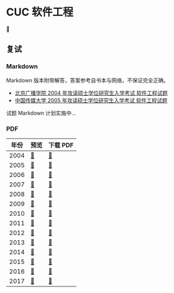 # CUC 软件工程

:page_facing_up:

## 复试

### Markdown

Markdown 版本附带解答，答案参考自书本与网络，不保证完全正确。

- [北京广播学院 2004 年攻读硕士学位研究生入学考试 软件工程试题](./software-engineering-retest-2004.html)
- [中国传媒大学 2005 年攻读硕士学位研究生入学考试 软件工程试题](./software-engineering-retest-2005.html)

试题 Markdown 计划实施中...

### PDF

| 年份 | 预览 | 下载 PDF |
| --- | --- | --- |
| 2004 | [:sunrise_over_mountains:](https://github.com/YunYouJun/software-engineering-note/blob/master/assets/past-exam-papers/cuc/software-engineering-retest-2004.pdf) | [:open_file_folder:](https://github.com/YunYouJun/software-engineering-note/blob/master/assets/past-exam-papers/cuc/software-engineering-retest-2004.pdf?raw=true) |
| 2005 | [:sunrise_over_mountains:](https://github.com/YunYouJun/software-engineering-note/blob/master/assets/past-exam-papers/cuc/software-engineering-retest-2005.pdf) | [:open_file_folder:](https://github.com/YunYouJun/software-engineering-note/blob/master/assets/past-exam-papers/cuc/software-engineering-retest-2005.pdf?raw=true) |
| 2006 | [:sunrise_over_mountains:](https://github.com/YunYouJun/software-engineering-note/blob/master/assets/past-exam-papers/cuc/software-engineering-retest-2006.pdf) | [:open_file_folder:](https://github.com/YunYouJun/software-engineering-note/blob/master/assets/past-exam-papers/cuc/software-engineering-retest-2006.pdf?raw=true) |
| 2007 | [:sunrise_over_mountains:](https://github.com/YunYouJun/software-engineering-note/blob/master/assets/past-exam-papers/cuc/software-engineering-retest-2007.pdf) | [:open_file_folder:](https://github.com/YunYouJun/software-engineering-note/blob/master/assets/past-exam-papers/cuc/software-engineering-retest-2007.pdf?raw=true) |
| 2008 | [:sunrise_over_mountains:](https://github.com/YunYouJun/software-engineering-note/blob/master/assets/past-exam-papers/cuc/software-engineering-retest-2008.pdf) | [:open_file_folder:](https://github.com/YunYouJun/software-engineering-note/blob/master/assets/past-exam-papers/cuc/software-engineering-retest-2008.pdf?raw=true) |
| 2009 | [:sunrise_over_mountains:](https://github.com/YunYouJun/software-engineering-note/blob/master/assets/past-exam-papers/cuc/software-engineering-retest-2009.pdf) | [:open_file_folder:](https://github.com/YunYouJun/software-engineering-note/blob/master/assets/past-exam-papers/cuc/software-engineering-retest-2009.pdf?raw=true) |
| 2010 | [:sunrise_over_mountains:](https://github.com/YunYouJun/software-engineering-note/blob/master/assets/past-exam-papers/cuc/software-engineering-retest-2010.pdf) | [:open_file_folder:](https://github.com/YunYouJun/software-engineering-note/blob/master/assets/past-exam-papers/cuc/software-engineering-retest-2010.pdf?raw=true) |
| 2011 | [:sunrise_over_mountains:](https://github.com/YunYouJun/software-engineering-note/blob/master/assets/past-exam-papers/cuc/software-engineering-retest-2011.pdf) | [:open_file_folder:](https://github.com/YunYouJun/software-engineering-note/blob/master/assets/past-exam-papers/cuc/software-engineering-retest-2011.pdf?raw=true) |
| 2012 | [:sunrise_over_mountains:](https://github.com/YunYouJun/software-engineering-note/blob/master/assets/past-exam-papers/cuc/software-engineering-retest-2012.pdf) | [:open_file_folder:](https://github.com/YunYouJun/software-engineering-note/blob/master/assets/past-exam-papers/cuc/software-engineering-retest-2012.pdf?raw=true) |
| 2013 | [:sunrise_over_mountains:](https://github.com/YunYouJun/software-engineering-note/blob/master/assets/past-exam-papers/cuc/software-engineering-retest-2013.pdf) | [:open_file_folder:](https://github.com/YunYouJun/software-engineering-note/blob/master/assets/past-exam-papers/cuc/software-engineering-retest-2013.pdf?raw=true) |
| 2014 | [:sunrise_over_mountains:](https://github.com/YunYouJun/software-engineering-note/blob/master/assets/past-exam-papers/cuc/software-engineering-retest-2014.pdf) | [:open_file_folder:](https://github.com/YunYouJun/software-engineering-note/blob/master/assets/past-exam-papers/cuc/software-engineering-retest-2014.pdf?raw=true) |
| 2015 | [:sunrise_over_mountains:](https://github.com/YunYouJun/software-engineering-note/blob/master/assets/past-exam-papers/cuc/software-engineering-retest-2015.pdf) | [:open_file_folder:](https://github.com/YunYouJun/software-engineering-note/blob/master/assets/past-exam-papers/cuc/software-engineering-retest-2015.pdf?raw=true) |
| 2016 | [:sunrise_over_mountains:](https://github.com/YunYouJun/software-engineering-note/blob/master/assets/past-exam-papers/cuc/software-engineering-retest-2016.pdf) | [:open_file_folder:](https://github.com/YunYouJun/software-engineering-note/blob/master/assets/past-exam-papers/cuc/software-engineering-retest-2016.pdf?raw=true) |
| 2017 | [:sunrise_over_mountains:](https://github.com/YunYouJun/software-engineering-note/blob/master/assets/past-exam-papers/cuc/software-engineering-retest-2017.pdf) | [:open_file_folder:](https://github.com/YunYouJun/software-engineering-note/blob/master/assets/past-exam-papers/cuc/software-engineering-retest-2017.pdf?raw=true) |